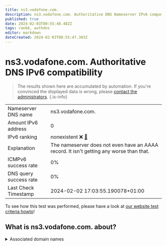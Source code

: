 ```yaml
---
title: ns3.vodafone.com.
description: ns3.vodafone.com. Authoritative DNS Nameserver IPv6 compatibility
published: true
date: 2024-02-03T00:55:48.482Z
tags: rank6, authdns
editor: markdown
dateCreated: 2024-02-03T00:55:47.303Z
---
```


# ns3.vodafone.com. Authoritative DNS IPv6 compatibility

> The results shown here are accumulated by automation. If you're convinced the displayed data is wrong, please [contact the administrators](/howto/chat). 
{.is-info}




|   |   |
| - | - |
| Nameserver DNS name | ns3.vodafone.com.
| Amount IPv6 address | 0
| IPv6 ranking | nonexistent :x: [🔗](/howto/ranking) |
| Explanation | The nameserver does not even have an AAAA record. It isn't getting any worse than that. |
| ICMPv6 success rate | 0%|
| DNS query success rate | 0% |
| Last Check Timestamp | 2024-02-02 17:03:55.190078+01:00 |

To see how this test was performed, please have a look at [our website test criteria howto](/howto/testcriteria/authdns)!


## What is ns3.vodafone.com. about?






<details>
<summary>Associated domain names</summary>

www.vodafone.de

</details>
